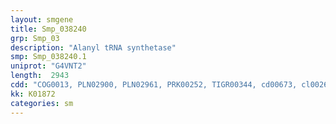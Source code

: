 ```yaml
---
layout: smgene
title: Smp_038240
grp: Smp_03
description: "Alanyl tRNA synthetase"
smp: Smp_038240.1
uniprot: "G4VNT2"
length:  2943
cdd: "COG0013, PLN02900, PLN02961, PRK00252, TIGR00344, cd00673, cl00268, cl03510, cl08469, pfam01411, pfam02272, pfam07973, smart00863"
kk: K01872
categories: sm
---
```

